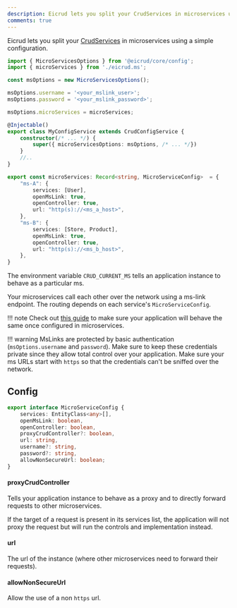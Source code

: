 ```yaml
---
description: Eicrud lets you split your CrudServices in microservices using a simple configuration.
comments: true
---
```


Eicrud lets you split your [CrudServices](../services/definition.md) in microservices using a simple configuration.

```typescript title="eicrud.config.service.ts"
import { MicroServicesOptions } from '@eicrud/core/config';
import { microServices } from './eicrud.ms';

const msOptions = new MicroServicesOptions();

msOptions.username = '<your_mslink_user>';
msOptions.password = '<your_mslink_password>';

msOptions.microServices = microServices; 

@Injectable()
export class MyConfigService extends CrudConfigService {
    constructor(/* ... */) {
        super({ microServicesOptions: msOptions, /* ... */})
    }
    //..
}
```
```typescript title="eicrud.ms.ts"
export const microServices: Record<string, MicroServiceConfig>  = {
    "ms-A": {
        services: [User],
        openMsLink: true,
        openController: true,
        url: "http(s)://<ms_a_host>",
    },
    "ms-B": {
        services: [Store, Product],
        openMsLink: true,
        openController: true,
        url: "http(s)://<ms_b_host>",
    },
}
```

The environment variable `CRUD_CURRENT_MS` tells an application instance to behave as a particular ms. 

Your microservices call each other over the network using a ms-link endpoint. The routing depends on each service's `MicroServiceConfig`.

!!! note
    Check out [this guide](./dollar-functions.md) to make sure your application will behave the same once configured in microservices.

!!! warning
    MsLinks are protected by basic authentication (`msOptions.username` and `password`). Make sure to keep these credentials private since they allow total control over your application. Make sure your ms URLs start with `https` so that the credentials can't be sniffed over the network.

## Config

```typescript
export interface MicroServiceConfig {
    services: EntityClass<any>[],
    openMsLink: boolean,
    openController: boolean,
    proxyCrudController?: boolean,
    url: string,
    username?: string,
    password?: string,
    allowNonSecureUrl: boolean;
}
```

#### proxyCrudController

Tells your application instance to behave as a proxy and to directly forward requests to other microservices.

If the target of a request is present in its services list, the application will not proxy the request but will run the controls and implementation instead.

#### url
The url of the instance (where other microservices need to forward their requests).

#### allowNonSecureUrl

Allow the use of a non `https` url.
